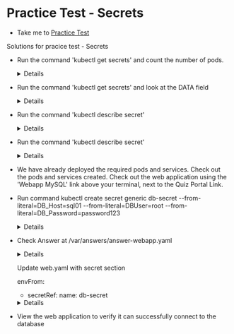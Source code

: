 # Practice Test - Secrets
  - Take me to [Practice Test](https://kodekloud.com/courses/539883/lectures/9816645)

Solutions for pracice test - Secrets
- Run the command 'kubectl get secrets' and count the number of pods.
  
  <details>
  ```
  $ kubectl get secrets
  ```
  </details>
    
- Run the command 'kubectl get secrets' and look at the DATA field

  <details>
  ```
  $ kubectl get secrets
  ```
  </details>
  
- Run the command 'kubectl describe secret'

  <details>
  ```
  $ kubectl describe secret
  ```
  </details>
    
- Run the command 'kubectl describe secret'

  <details>
  ```
  $ kubectl describe secret
  ```
  </details>
  
- We have already deployed the required pods and services. Check out the pods and services created. Check out the web application using the 'Webapp MySQL' link above your terminal, next to the Quiz Portal Link.

- Run command kubectl create secret generic db-secret --from-literal=DB_Host=sql01 --from-literal=DBUser=root --from-literal=DB_Password=password123

  <details>
  ```
  $ kubectl create secret generic db-secret --from-literal=DB_Host=sql01 --from-literal=DB_User=root --from-literal=DB_Password=password123
  ```
  </details>
  
- Check Answer at /var/answers/answer-webapp.yaml

  <details>
  ```
  $ kubectl get pod webapp-pod -o yaml > web.yaml
  $ kubectl delete pod webapp-pod
  ```
  </details>
  
  Update web.yaml with secret section
  
  envFrom:
  - secretRef:
      name: db-secret
  
  <details>
  ```
  $ kubectl create -f web.yaml
  ```
  </details>
  
- View the web application to verify it can successfully connect to the database




